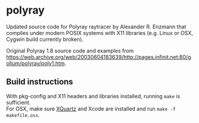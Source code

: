 # polyray

Updated source code for Polyray raytracer by Alexander R. Enzmann that compiles under modern POSIX systems with X11 libraries (e.g. Linux or OSX, Cygwin build currently broken).

Original Polyray 1.8 source code and examples from https://web.archive.org/web/20030604183639/http://pages.infinit.net:80/gollum/polyray/poly1.htm.

## Build instructions

With pkg-config and X11 headers and libraries installed, running `make` is sufficient.<BR>
For OSX, make sure [XQuartz](https://github.com/XQuartz) and Xcode are installed and run `make -f makefile.osx`.

